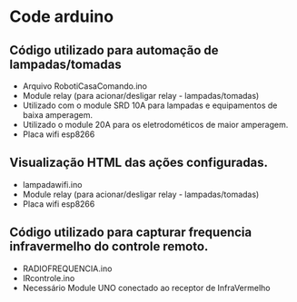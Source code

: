 # Code arduino
## Código utilizado para automação de lampadas/tomadas
 - Arquivo RobotiCasaComando.ino
 - Module relay (para acionar/desligar relay - lampadas/tomadas)
 - Utilizado com o module SRD 10A para lampadas e equipamentos de baixa amperagem.
 - Utilizado o module 20A para os eletrodométicos de maior amperagem.
 - Placa wifi esp8266
 
## Visualização HTML das ações configuradas.
 - lampadawifi.ino
 - Module relay (para acionar/desligar relay - lampadas/tomadas)
 - Placa wifi esp8266
 
## Código utilizado para capturar frequencia infravermelho do controle remoto.
 - RADIOFREQUENCIA.ino
 - IRcontrole.ino
 - Necessário Module UNO conectado ao receptor de InfraVermelho
 
